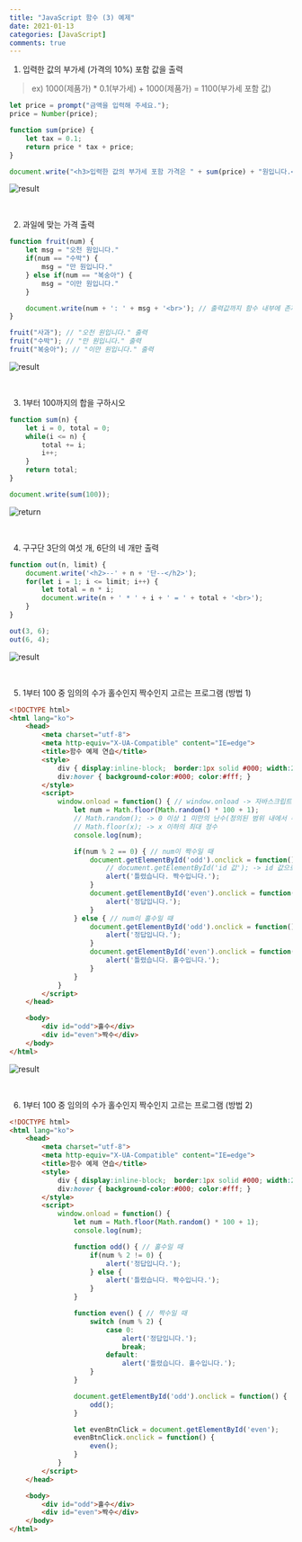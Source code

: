 ```yaml
---
title: "JavaScript 함수 (3) 예제"
date: 2021-01-13
categories: [JavaScript]
comments: true
---
```


1) 입력한 값의 부가세 (가격의 10%) 포함 값을 출력

> ex) 1000(제품가) * 0.1(부가세) + 1000(제품가) = 1100(부가세 포함 값)

```js
let price = prompt("금액을 입력해 주세요.");
price = Number(price);

function sum(price) {
    let tax = 0.1;
    return price * tax + price;
}

document.write("<h3>입력한 값의 부가세 포함 가격은 " + sum(price) + "원입니다.</h3>");
```

![result](https://img1.daumcdn.net/thumb/R1280x0/?scode=mtistory2&fname=https%3A%2F%2Fblog.kakaocdn.net%2Fdn%2FbvsPJJ%2FbtqTrTzSGzD%2FdLuTDjwfudbfxiOR2h1DRK%2Fimg.png)

<br>

2) 과일에 맞는 가격 출력

```js
function fruit(num) {
    let msg = "오천 원입니다."
    if(num == "수박") {
        msg = "만 원입니다."
    } else if(num == "복숭아") {
        msg = "이만 원입니다."
    }

    document.write(num + ': ' + msg + '<br>'); // 출력값까지 함수 내부에 존재 -> return 키워드는 필요하지 않음
}

fruit("사과"); // "오천 원입니다." 출력
fruit("수박"); // "만 원입니다." 출력
fruit("복숭아"); // "이만 원입니다." 출력
```

![result](https://img1.daumcdn.net/thumb/R1280x0/?scode=mtistory2&fname=https%3A%2F%2Fblog.kakaocdn.net%2Fdn%2FcGOn8B%2FbtqTvR2VRVP%2F7kk3FEzlnFO2qAlHP8K9K0%2Fimg.png)

<br>

3) 1부터 100까지의 합을 구하시오

```js
function sum(n) {
    let i = 0, total = 0;
    while(i <= n) {
        total += i;
        i++;
    }
    return total;
}

document.write(sum(100));
```

![return](https://img1.daumcdn.net/thumb/R1280x0/?scode=mtistory2&fname=https%3A%2F%2Fblog.kakaocdn.net%2Fdn%2F3BiaV%2FbtqTrTAgUXE%2FsIulEPbHfOQz1EqBUbMTPk%2Fimg.png)

<br>

4) 구구단 3단의 여섯 개, 6단의 네 개만 출력

```js
function out(n, limit) {
    document.write('<h2>--' + n + '단--</h2>');
    for(let i = 1; i <= limit; i++) {
        let total = n * i;
        document.write(n + ' * ' + i + ' = ' + total + '<br>');
    }
}

out(3, 6);
out(6, 4);
```

![result](https://img1.daumcdn.net/thumb/R1280x0/?scode=mtistory2&fname=https%3A%2F%2Fblog.kakaocdn.net%2Fdn%2FbTRhqU%2FbtqTox5TTeh%2FWgOP7OQjqm7J0DtaAjMMkk%2Fimg.png)

<br>

5) 1부터 100 중 임의의 수가 홀수인지 짝수인지 고르는 프로그램 (방법 1)

```html
<!DOCTYPE html>
<html lang="ko">
    <head>
        <meta charset="utf-8">
        <meta http-equiv="X-UA-Compatible" content="IE=edge">
        <title>함수 예제 연습</title>
        <style>
            div { display:inline-block;  border:1px solid #000; width:200px; height:50px; line-height:50px; text-align:center; cursor:pointer; transition:0.3s; font-size:1.4em; font-weight:bold; }
            div:hover { background-color:#000; color:#fff; }
        </style>
        <script>
            window.onload = function() { // window.onload -> 자바스크립트에서 페이지가 로드되면 자동으로 실행되는 전역 콜백 함수
                let num = Math.floor(Math.random() * 100 + 1);
                // Math.random(); -> 0 이상 1 미만의 난수(정의된 범위 내에서 무작위로 추출된 수)
                // Math.floor(x); -> x 이하의 최대 정수
                console.log(num);

                if(num % 2 == 0) { // num이 짝수일 때
                    document.getElementById('odd').onclick = function() {
                        // document.getElementById('id 값'); -> id 값으로 요소 객체를 가져올 때 사용하는 메서드
                        alert('틀렸습니다. 짝수입니다.');
                    }
                    document.getElementById('even').onclick = function() {
                        alert('정답입니다.');
                    }
                } else { // num이 홀수일 때
                    document.getElementById('odd').onclick = function() {
                        alert('정답입니다.');
                    }
                    document.getElementById('even').onclick = function() {
                        alert('틀렸습니다. 홀수입니다.');
                    }
                }
            }
        </script>
    </head>

    <body>
        <div id="odd">홀수</div>
        <div id="even">짝수</div>
    </body>
</html>
```

![result](https://img1.daumcdn.net/thumb/R1280x0/?scode=mtistory2&fname=https%3A%2F%2Fblog.kakaocdn.net%2Fdn%2FbZ4gmj%2FbtqTvSnrYRr%2FklzRomS1fppxMOC6a68OyK%2Fimg.png)

<br>

6) 1부터 100 중 임의의 수가 홀수인지 짝수인지 고르는 프로그램 (방법 2)

```html
<!DOCTYPE html>
<html lang="ko">
    <head>
        <meta charset="utf-8">
        <meta http-equiv="X-UA-Compatible" content="IE=edge">
        <title>함수 예제 연습</title>
        <style>
            div { display:inline-block;  border:1px solid #000; width:200px; height:50px; line-height:50px; text-align:center; cursor:pointer; transition:0.3s; font-size:1.4em; font-weight:bold; }
            div:hover { background-color:#000; color:#fff; }
        </style>
        <script>
            window.onload = function() {
                let num = Math.floor(Math.random() * 100 + 1);
                console.log(num);

                function odd() { // 홀수일 때
                    if(num % 2 != 0) {
                        alert('정답입니다.');
                    } else {
                        alert('틀렸습니다. 짝수입니다.');
                    }
                }

                function even() { // 짝수일 때
                    switch (num % 2) {
                        case 0:
                            alert('정답입니다.');
                            break;
                        default:
                            alert('틀렸습니다. 홀수입니다.');
                    }
                }

                document.getElementById('odd').onclick = function() {
                    odd();
                }

                let evenBtnClick = document.getElementById('even');
                evenBtnClick.onclick = function() {
                    even();
                }
            }
        </script>
    </head>

    <body>
        <div id="odd">홀수</div>
        <div id="even">짝수</div>
    </body>
</html>
```